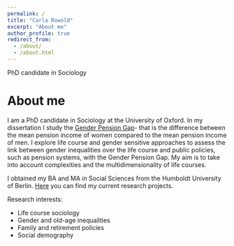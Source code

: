```yaml
---
permalink: /
title: "Carla Rowold"
excerpt: "About me"
author_profile: true
redirect_from: 
  - /about/
  - /about.html
---
```


PhD candidate in Sociology 

About me
======

I am a PhD candidate in Sociology at the University of Oxford. In my dissertation I study the [Gender Pension Gap](https://crowold.github.io/projects/genderpensiongap/)- that is the difference between the mean pension income of women compared to the mean pension income of men. I explore life course and gender sensitive approaches to assess the link between gender inequalities over the life course and public policies, such as pension systems, with the Gender Pension Gap. My aim is to take into account complexities and the multidimensionality of life courses.

I obtained my BA and MA in Social Sciences from the Humboldt University of Berlin. [Here](https://crowold.github.io/projects/) you can find my current research projects.

Research interests:
- Life course sociology
- Gender and old-age inequalities
- Family and retirement policies
- Social demography


